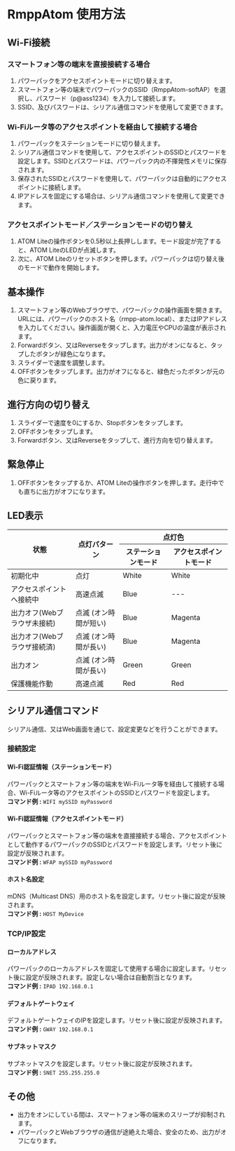 # RmppAtom 使用方法

## Wi-Fi接続

### スマートフォン等の端末を直接接続する場合
 1. パワーパックをアクセスポイントモードに切り替えます。
 1. スマートフォン等の端末でパワーパックのSSID（RmppAtom-softAP）を選択し、パスワード（p@ass1234）を入力して接続します。
 1. SSID、及びパスワードは、シリアル通信コマンドを使用して変更できます。

### Wi-Fiルータ等のアクセスポイントを経由して接続する場合
 1. パワーパックをステーションモードに切り替えます。
 1. シリアル通信コマンドを使用して、アクセスポイントのSSIDとパスワードを設定します。SSIDとパスワードは、パワーパック内の不揮発性メモリに保存されます。
 1. 保存されたSSIDとパスワードを使用して、パワーパックは自動的にアクセスポイントに接続します。
 1. IPアドレスを固定にする場合は、シリアル通信コマンドを使用して変更できます。

### アクセスポイントモード／ステーションモードの切り替え
 1. ATOM Liteの操作ボタンを0.5秒以上長押しします。モード設定が完了すると、ATOM LiteのLEDが点滅します。
 1. 次に、ATOM Liteのリセットボタンを押します。パワーパックは切り替え後のモードで動作を開始します。

## 基本操作
 1. スマートフォン等のWebブラウザで、パワーパックの操作画面を開きます。URLには、パワーパックのホスト名（rmpp-atom.local）、またはIPアドレスを入力してください。操作画面が開くと、入力電圧やCPUの温度が表示されます。
 1. Forwardボタン、又はReverseをタップします。出力がオンになると、タップしたボタンが緑色になります。
 1. スライダーで速度を調整します。
 1. OFFボタンをタップします。出力がオフになると、緑色だったボタンが元の色に戻ります。

## 進行方向の切り替え
 1. スライダーで速度を0にするか、Stopボタンをタップします。
 1. OFFボタンをタップします。
 1. Forwardボタン、又はReverseをタップして、進行方向を切り替えます。

## 緊急停止
 1. OFFボタンをタップするか、ATOM Liteの操作ボタンを押します。走行中でも直ちに出力がオフになります。

## LED表示

<table>
	<thead>
		<tr>
			<th rowspan="2">状態</th>
			<th rowspan="2">点灯パターン</th>
			<th colspan="2">点灯色</th>
		</tr><tr>
			<th>ステーションモード</th>
			<th>アクセスポイントモード</th>
		</tr>
	</thead>
	<tbody>
		<tr>
			<td>初期化中</td>
			<td>点灯</td>
			<td>White</td>
			<td>White</td>
		</tr><tr>
			<td>アクセスポイントへ接続中</td>
			<td>高速点滅</td>
			<td>Blue</td>
			<td>---</td>
		</tr><tr>
			<td>出力オフ(Webブラウザ未接続)</td>
			<td>点滅 (オン時間が短い)</td>
			<td>Blue</td>
			<td>Magenta</td>
		</tr><tr>
			<td>出力オフ(Webブラウザ接続済)</td>
			<td>点滅 (オン時間が長い)</td>
			<td>Blue</td>
			<td>Magenta</td>
		</tr><tr>
			<td>出力オン</td>
			<td>点滅 (オン時間が長い)</td>
			<td>Green</td>
			<td>Green</td>
		</tr><tr>
			<td>保護機能作動</td>
			<td>高速点滅</td>
			<td>Red</td>
			<td>Red</td>
		</tr>
	</tbody>
</table>

## シリアル通信コマンド
 シリアル通信、又はWeb画面を通じて、設定変更などを行うことができます。

### 接続設定

#### Wi-Fi認証情報（ステーションモード）
 パワーパックとスマートフォン等の端末をWi-Fiルータ等を経由して接続する場合、Wi-Fiルータ等のアクセスポイントのSSIDとパスワードを設定します。<br/>
 **コマンド例 :** `WIFI mySSID myPassword`

#### Wi-Fi認証情報（アクセスポイントモード）
 パワーパックとスマートフォン等の端末を直接接続する場合、アクセスポイントとして動作するパワーパックのSSIDとパスワードを設定します。リセット後に設定が反映されます。<br/>
 **コマンド例 :** `WFAP mySSID myPassword`

#### ホスト名設定
 mDNS（Multicast DNS）用のホスト名を設定します。リセット後に設定が反映されます。<br/>
 **コマンド例 :** `HOST MyDevice`

### TCP/IP設定

#### ローカルアドレス
 パワーパックのローカルアドレスを固定して使用する場合に設定します。リセット後に設定が反映されます。設定しない場合は自動割当となります。<br/>
 **コマンド例 :** `IPAD 192.168.0.1`

#### デフォルトゲートウェイ
 デフォルトゲートウェイのIPを設定します。リセット後に設定が反映されます。<br/>
 **コマンド例 :** `GWAY 192.168.0.1`

#### サブネットマスク
 サブネットマスクを設定します。リセット後に設定が反映されます。<br/>
 **コマンド例 :** `SNET 255.255.255.0`

## その他
 - 出力をオンにしている間は、スマートフォン等の端末のスリープが抑制されます。
 - パワーパックとWebブラウザの通信が途絶えた場合、安全のため、出力がオフになります。
